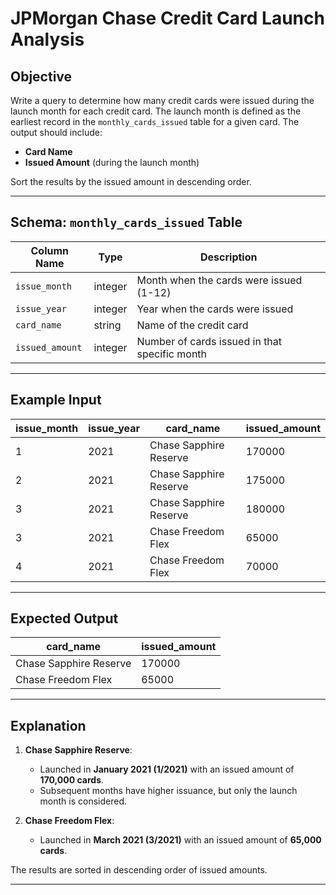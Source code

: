 # JPMorgan Chase Credit Card Launch Analysis

## **Objective**
Write a query to determine how many credit cards were issued during the launch month for each credit card. The launch month is defined as the earliest record in the `monthly_cards_issued` table for a given card. The output should include:
- **Card Name**
- **Issued Amount** (during the launch month)

Sort the results by the issued amount in descending order.

---

## **Schema: `monthly_cards_issued` Table**

| Column Name     | Type     | Description                                   |
|------------------|----------|-----------------------------------------------|
| `issue_month`    | integer  | Month when the cards were issued (1-12)      |
| `issue_year`     | integer  | Year when the cards were issued              |
| `card_name`      | string   | Name of the credit card                      |
| `issued_amount`  | integer  | Number of cards issued in that specific month|

---

## **Example Input**

| issue_month | issue_year | card_name               | issued_amount |
|-------------|------------|-------------------------|---------------|
| 1           | 2021       | Chase Sapphire Reserve | 170000        |
| 2           | 2021       | Chase Sapphire Reserve | 175000        |
| 3           | 2021       | Chase Sapphire Reserve | 180000        |
| 3           | 2021       | Chase Freedom Flex     | 65000         |
| 4           | 2021       | Chase Freedom Flex     | 70000         |

---

## **Expected Output**

| card_name               | issued_amount |
|-------------------------|---------------|
| Chase Sapphire Reserve  | 170000        |
| Chase Freedom Flex      | 65000         |

---

## **Explanation**
1. **Chase Sapphire Reserve**:
   - Launched in **January 2021 (1/2021)** with an issued amount of **170,000 cards**.
   - Subsequent months have higher issuance, but only the launch month is considered.

2. **Chase Freedom Flex**:
   - Launched in **March 2021 (3/2021)** with an issued amount of **65,000 cards**.

The results are sorted in descending order of issued amounts.

---
